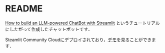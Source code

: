# README

[How to build an LLM-powered ChatBot with Streamlit](https://blog.streamlit.io/how-to-build-an-llm-powered-chatbot-with-streamlit/) というチュートリアルにしたがって作成したチャットボットです．

Steamlit Community Cloudにデプロイされており，[デモ](https://seasawher-chatbot-tutorial-appstreamlit-app-squ7kl.streamlit.app/)を見ることができます．
